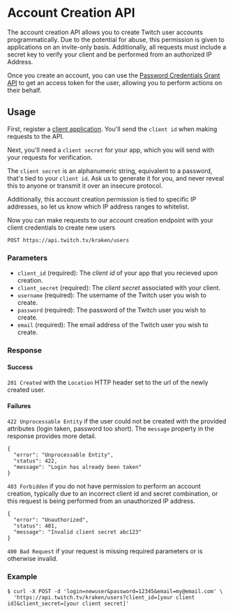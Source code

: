 # Account Creation API

The account creation API allows you to create Twitch user accounts programmatically. Due to the potential for abuse, this permission is given to applications on an invite-only basis. Additionally, all requests must include a secret key to verify your client and be performed from an authorized IP Address.

Once you create an account, you can use the [Password Credentials Grant API][] to get an access token for the user, allowing you to perform actions on their behalf.

[Password Credentials Grant API]: Password-Credentials-Grant

## Usage

First, register a [client application][]. You'll send the `client id` when making requests to the API.

Next, you'll need a `client secret` for your app, which you will send with your requests for verification.

The `client secret` is an alphanumeric string, equivalent to a password, that's tied to your `client id`. Ask us to generate it for you, and never reveal this to anyone or transmit it over an insecure protocol.

Additionally, this account creation permission is tied to specific IP addresses, so let us know which IP address ranges to whitelist.


[client application]: http://www.twitch.tv/settings?section=applications


Now you can make requests to our account creation endpoint with your client credentials to create new users

    POST https://api.twitch.tv/kraken/users

### Parameters

- `client_id` (required): The _client id_ of your app that you recieved upon creation.
- `client_secret` (required): The _client secret_ associated with your client.
- `username` (required): The username of the Twitch user you wish to create.
- `password` (required): The password of the Twitch user you wish to create.
- `email` (required): The email address of the Twitch user you wish to create.

### Response

#### Success

`201 Created` with the `Location` HTTP header set to the url of the newly created user.

#### Failures

`422 Unprocessable Entity` if the user could not be created with the provided attributes (login taken, password too short). The `message` property in the response provides more detail.

    {
      "error": "Unprocessable Entity",
      "status": 422,
      "message": "Login has already been taken"
    }

`403 Forbidden` if you do not have permission to perform an account creation, typically due to an incorrect client id and secret combination, or this request is being performed from an unauthorized IP address.

    {
      "error": "Unauthorized",
      "status": 401,
      "message": "Invalid client secret abc123"
    }

`400 Bad Request` if your request is missing required parameters or is otherwise invalid.

### Example

    $ curl -X POST -d 'login=newuser&password=12345&email=my@email.com' \
      'https://api.twitch.tv/kraken/users?client_id=[your client id]&client_secret=[your client secret]'     